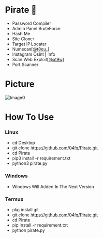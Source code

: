 # Pirate 👺
* Password Compiler
* Admin Panel BruteForce
* Hash Me 
* Site Cloner
* Target IP Locater
* Numscan[[@t8qu_]](https://www.instagram.com/t8qu_)
* Instagram Osint | Info
* Scan Web Exploit[[@at9w]](https://www.instagram.com/at9w)
* Port Scanner
# Picture
![Image0](https://user-images.githubusercontent.com/72291409/113493045-d318bc00-94e4-11eb-8a34-93ba72b1377b.png)
# How To Use
### Linux
* cd Desktop
* git clone https://github.com/04fq/Pirate.git
* cd Pirate
* pip3 install -r requirement.txt
* python3 pirate.py
### Windows
* Windows Will Added In The Next Version
### Termux
* pkg install git
* git clone https://github.com/04fq/Pirate.git
* cd Pirate
* pip install -r requirement.txt
* python pirate.py
